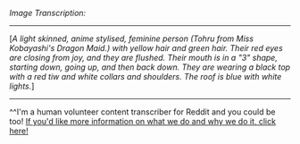 *Image Transcription:*

---

[*A light skinned, anime stylised, feminine person (Tohru from Miss Kobayashi's Dragon Maid.) with yellow hair and green hair. Their red eyes are closing from joy, and they are flushed. Their mouth is in a "3" shape, starting down, going up, and then back down.  They are wearing a black top with a red tiw and white collars and shoulders. The roof is blue with white lights.*]

---

^^I'm&#32;a&#32;human&#32;volunteer&#32;content&#32;transcriber&#32;for&#32;Reddit&#32;and&#32;you&#32;could&#32;be&#32;too!&#32;[If&#32;you'd&#32;like&#32;more&#32;information&#32;on&#32;what&#32;we&#32;do&#32;and&#32;why&#32;we&#32;do&#32;it,&#32;click&#32;here!](https://www.reddit.com/r/TranscribersOfReddit/wiki/index)